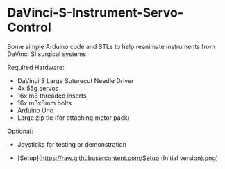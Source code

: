 # DaVinci-S-Instrument-Servo-Control
Some simple Arduino code and STLs to help reanimate instruments from DaVinci SI surgical systems

Required Hardware:
- DaVinci S Large Suturecut Needle Driver
- 4x 55g servos
- 16x m3 threaded inserts
- 16x m3x8mm bolts
- Arduino Uno
- Large zip tie (for attaching motor pack)

Optional:
- Joysticks for testing or demonstration

- [Setup](https://raw.githubusercontent.com/Setup (Initial version).png)

